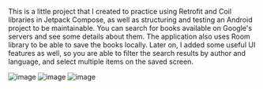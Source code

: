 This is a little project that I created to practice using Retrofit and Coil libraries in Jetpack Compose, as well as structuring and testing an Android project to be maintainable.
You can search for books available on Google's servers and see some details about them.
The application also uses Room library to be able to save the books locally.
Later on, I added some useful UI features as well, so you are able to filter the search results by author and language, and select multiple items on the saved screen.

![image](https://github.com/user-attachments/assets/e5981467-028b-4fcd-b893-78e59ebee12e)
![image](https://github.com/user-attachments/assets/4f878529-8a5d-4247-a4f1-41bcff38e275)
![image](https://github.com/user-attachments/assets/b3957a9f-7b08-42e7-9a8a-e91d9af04e23)
